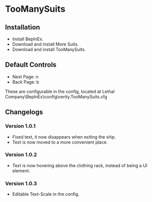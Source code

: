 # TooManySuits

Installation
-

- Install BepInEx.
- Download and install More Suits.
- Download and install TooManySuits.

Default Controls
-

- Next Page: n
- Back Page: b

These are configurable in the config, located at Lethal Company\BepInEx\config\verity.TooManySuits.cfg

Changelogs
-

### Version 1.0.1
- Fixed text, it now disappears when exiting the ship.
- Text is now moved to a more convenient place.

### Version 1.0.2
- Text is now hovering above the clothing rack, instead of being a UI element.

### Version 1.0.3
- Editable Text-Scale in the config.